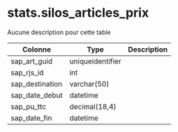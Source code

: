 # stats.silos_articles_prix

Aucune description pour cette table

Colonne|Type|Description
---|---|---
sap_art_guid|uniqueidentifier|
sap_rjs_id|int|
sap_destination|varchar(50)|
sap_date_debut|datetime|
sap_pu_ttc|decimal(18,4)|
sap_date_fin|datetime|
